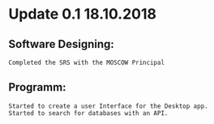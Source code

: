 # Update 0.1	18.10.2018
## Software Designing:
	Completed the SRS with the MOSCOW Principal
## Programm:
	Started to create a user Interface for the Desktop app.
	Started to search for databases with an API.
